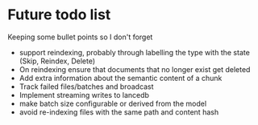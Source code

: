 # Future todo list

Keeping some bullet points so I don't forget

* support reindexing, probably through labelling the type with the state (Skip, Reindex, Delete)
* On reindexing ensure that documents that no longer exist get deleted
* Add extra information about the semantic content of a chunk
* Track failed files/batches and broadcast
* Implement streaming writes to lancedb
* make batch size configurable or derived from the model
* avoid re-indexing files with the same path and content hash

